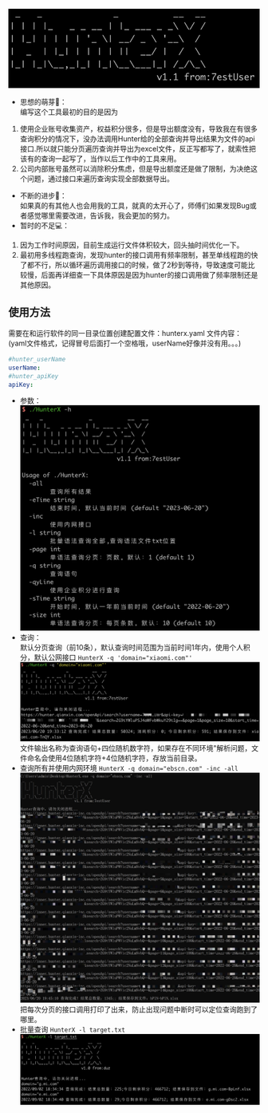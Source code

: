   
![](./img/logo.png)
- 思想的萌芽🌱：  
编写这个工具最初的目的是因为   
1. 使用企业账号收集资产，权益积分很多，但是导出额度没有，导致我在有很多查询积分的情况下，没办法调用Hunter给的全部查询并导出结果为文件的api接口.所以就只能分页遍历查询并导出为excel文件，反正写都写了，就索性把该有的查询一起写了，当作以后工作中的工具来用。  
2. 公司内部账号虽然可以消除积分焦虑，但是导出额度还是做了限制，为决绝这个问题，通过接口来遍历查询实现全部数据导出。
- 不断的进步💪：  
如果真的有其他人也会用我的工具，就真的太开心了，师傅们如果发现Bug或者感觉哪里需要改进，告诉我，我会更加的努力。
- 暂时的不足💻：  
1. 因为工作时间原因，目前生成运行文件体积较大，回头抽时间优化一下。
2. 最初用多线程跑查询，发现hunter的接口调用有频率限制，甚至单线程跑的快了都不行，所以循环遍历调用接口的时候，做了2秒到等待，导致速度可能比较慢，后面再详细查一下具体原因是因为hunter的接口调用做了频率限制还是其他原因。
## 使用方法
需要在和运行软件的同一目录位置创建配置文件：hunterx.yaml
文件内容：(yaml文件格式，记得冒号后面打一个空格哦，userName好像并没有用。。。)
```yaml
#hunter_userName
userName: 
#hunter_apiKey
apiKey: 
```
- 参数：
![](./img/-h.png)
- 查询：  
默认分页查询（前10条），默认查询时间范围为当前时间1年内，使用个人积分，默认公网接口
`HunterX -q 'domain="xiaomi.com"'`  
![](./img/-q.png)  
文件输出名称为查询语句+四位随机数字符，如果存在不同环境"解析问题，文件命名会使用4位随机字符+4位随机字符，存放当前目录。
- 查询所有并使用内网环境
`HunterX -q domain="ebscn.com" -inc -all`  
![](./img/-inc.png)  
把每次分页的接口调用打印了出来，防止出现问题中断时可以定位查询跑到了哪里。  
- 批量查询
`HunterX -l target.txt`  
![](./img/-l.png)